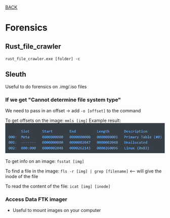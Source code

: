 [BACK](../README.md)
# Forensics

## Rust_file_crawler
`rust_file_crawler.exe [folder] -c`
## Sleuth

Useful to do forensics on .img/.iso files

### If we get "Cannot determine file system type"
We need to pass in an offset -> add `-o [offset]` to the command

To get offsets on the image:
`mmls [img]`
Example result: ![Alt text](img/sleuth.png)

To get info on an image:
`fsstat [img]` 

To find a file in the image:
`fls -r [img] | grep [filename]` <-- will give the inode of the file

To read the content of the file:
`icat [img] [inode]`

### Access Data FTK imager

- Useful to mount images on your computer
